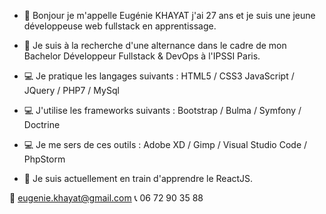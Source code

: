 - 👋 Bonjour je m'appelle Eugénie KHAYAT j'ai 27 ans et je suis une jeune développeuse web fullstack en apprentissage.
- 👀 Je suis à la recherche d'une alternance dans le cadre de mon Bachelor Développeur Fullstack & DevOps à l'IPSSI Paris.

- 💻 Je pratique les langages suivants : HTML5 / CSS3 JavaScript / JQuery / PHP7 / MySql
- 💻 J'utilise les frameworks suivants : Bootstrap / Bulma / Symfony / Doctrine
- 💻 Je me sers de ces outils : Adobe XD / Gimp / Visual Studio Code / PhpStorm
- 💪 Je suis actuellement en train d'apprendre le ReactJS.




📧 eugenie.khayat@gmail.com
📞 06 72 90 35 88
